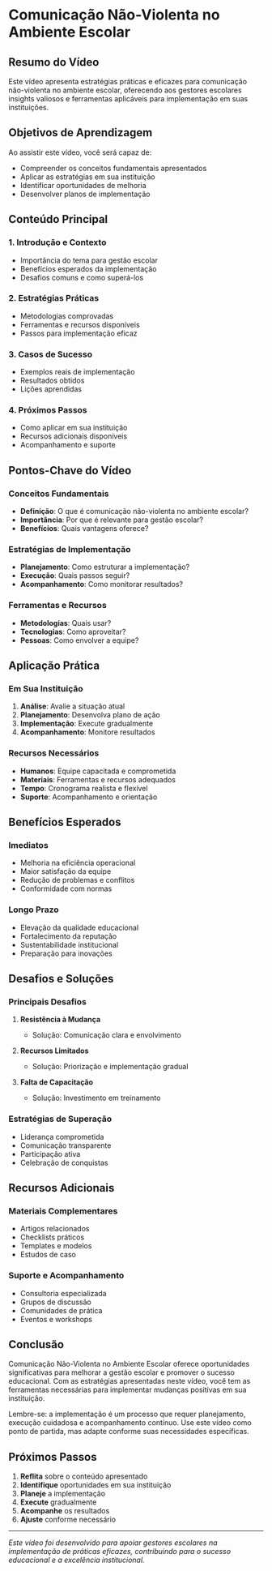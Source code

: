 # Comunicação Não-Violenta no Ambiente Escolar

## Resumo do Vídeo

Este vídeo apresenta estratégias práticas e eficazes para comunicação não-violenta no ambiente escolar, oferecendo aos gestores escolares insights valiosos e ferramentas aplicáveis para implementação em suas instituições.

## Objetivos de Aprendizagem

Ao assistir este vídeo, você será capaz de:
- Compreender os conceitos fundamentais apresentados
- Aplicar as estratégias em sua instituição
- Identificar oportunidades de melhoria
- Desenvolver planos de implementação

## Conteúdo Principal

### 1. Introdução e Contexto
- Importância do tema para gestão escolar
- Benefícios esperados da implementação
- Desafios comuns e como superá-los

### 2. Estratégias Práticas
- Metodologias comprovadas
- Ferramentas e recursos disponíveis
- Passos para implementação eficaz

### 3. Casos de Sucesso
- Exemplos reais de implementação
- Resultados obtidos
- Lições aprendidas

### 4. Próximos Passos
- Como aplicar em sua instituição
- Recursos adicionais disponíveis
- Acompanhamento e suporte

## Pontos-Chave do Vídeo

### Conceitos Fundamentais
- **Definição**: O que é comunicação não-violenta no ambiente escolar?
- **Importância**: Por que é relevante para gestão escolar?
- **Benefícios**: Quais vantagens oferece?

### Estratégias de Implementação
- **Planejamento**: Como estruturar a implementação?
- **Execução**: Quais passos seguir?
- **Acompanhamento**: Como monitorar resultados?

### Ferramentas e Recursos
- **Metodologias**: Quais usar?
- **Tecnologias**: Como aproveitar?
- **Pessoas**: Como envolver a equipe?

## Aplicação Prática

### Em Sua Instituição
1. **Análise**: Avalie a situação atual
2. **Planejamento**: Desenvolva plano de ação
3. **Implementação**: Execute gradualmente
4. **Acompanhamento**: Monitore resultados

### Recursos Necessários
- **Humanos**: Equipe capacitada e comprometida
- **Materiais**: Ferramentas e recursos adequados
- **Tempo**: Cronograma realista e flexível
- **Suporte**: Acompanhamento e orientação

## Benefícios Esperados

### Imediatos
- Melhoria na eficiência operacional
- Maior satisfação da equipe
- Redução de problemas e conflitos
- Conformidade com normas

### Longo Prazo
- Elevação da qualidade educacional
- Fortalecimento da reputação
- Sustentabilidade institucional
- Preparação para inovações

## Desafios e Soluções

### Principais Desafios
1. **Resistência à Mudança**
   - Solução: Comunicação clara e envolvimento

2. **Recursos Limitados**
   - Solução: Priorização e implementação gradual

3. **Falta de Capacitação**
   - Solução: Investimento em treinamento

### Estratégias de Superação
- Liderança comprometida
- Comunicação transparente
- Participação ativa
- Celebração de conquistas

## Recursos Adicionais

### Materiais Complementares
- Artigos relacionados
- Checklists práticos
- Templates e modelos
- Estudos de caso

### Suporte e Acompanhamento
- Consultoria especializada
- Grupos de discussão
- Comunidades de prática
- Eventos e workshops

## Conclusão

Comunicação Não-Violenta no Ambiente Escolar oferece oportunidades significativas para melhorar a gestão escolar e promover o sucesso educacional. Com as estratégias apresentadas neste vídeo, você tem as ferramentas necessárias para implementar mudanças positivas em sua instituição.

Lembre-se: a implementação é um processo que requer planejamento, execução cuidadosa e acompanhamento contínuo. Use este vídeo como ponto de partida, mas adapte conforme suas necessidades específicas.

## Próximos Passos

1. **Reflita** sobre o conteúdo apresentado
2. **Identifique** oportunidades em sua instituição
3. **Planeje** a implementação
4. **Execute** gradualmente
5. **Acompanhe** os resultados
6. **Ajuste** conforme necessário

---

*Este vídeo foi desenvolvido para apoiar gestores escolares na implementação de práticas eficazes, contribuindo para o sucesso educacional e a excelência institucional.*